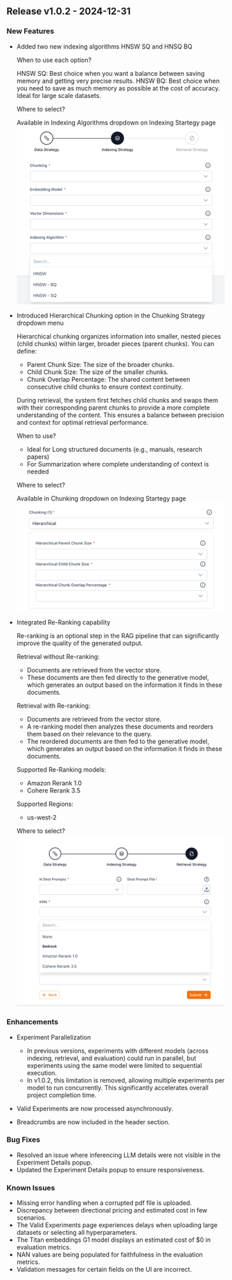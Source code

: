 ## Release v1.0.2 - 2024-12-31

### New Features
- Added two new indexing algorithms HNSW SQ and HNSQ BQ
  
  When to use each option?

  HNSW SQ: Best choice when you want a balance between saving memory and getting very precise results.
  HNSW BQ: Best choice when you need to save as much memory as possible at the cost of accuracy. Ideal for large scale datasets.

  Where to select?

  Available in Indexing Algorithms dropdown on Indexing Startegy page
  ![Indexing Algorithms](./images/Indexing_Algorthm_HNSW_BQ_SQ.png?raw=true)

- Introduced Hierarchical Chunking option in the Chunking Strategy dropdown menu

  Hierarchical chunking organizes information into smaller, nested pieces (child chunks) within larger, broader pieces (parent chunks). You can define:

  - Parent Chunk Size: The size of the broader chunks.
  - Child Chunk Size: The size of the smaller chunks.
  - Chunk Overlap Percentage: The shared content between consecutive child chunks to ensure context continuity.

  During retrieval, the system first fetches child chunks and swaps them with their corresponding parent chunks to provide a more complete understanding of the content. This ensures a balance between precision and context for optimal retrieval performance.

  When to use?
  - Ideal for Long structured documents (e.g., manuals, research papers)
  - For Summarization where complete understanding of context is needed

  Where to select?

  Available in Chunking dropdown on Indexing Startegy page
  ![Hierarchical Chunking](./images/Hierarchical_Chunking.png?raw=true)


- Integrated Re-Ranking capability

  Re-ranking is an optional step in the RAG pipeline that can significantly improve the quality of the generated output.

  Retrieval without Re-ranking:

  - Documents are retrieved from the vector store.
  - These documents are then fed directly to the generative model, which generates an output based on the information it finds in these documents.

  Retrieval with Re-ranking:

  - Documents are retrieved from the vector store.
  - A re-ranking model then analyzes these documents and reorders them based on their relevance to the query.
  - The reordered documents are then fed to the generative model, which generates an output based on the information it finds in these documents.

  Supported Re-Ranking models:
  - Amazon Rerank 1.0
  - Cohere Rerank 3.5

  Supported Regions:
  - us-west-2

  Where to select?
  ![ReRanking](./images/ReRanking.png?raw=true)


### Enhancements
- Experiment Parallelization

  - In previous versions, experiments with different models (across indexing, retrieval, and evaluation) could run in parallel, but experiments using the same model were limited to sequential execution.
  - In v1.0.2, this limitation is removed, allowing multiple experiments per model to run concurrently. This significantly accelerates overall project completion time.

- Valid Experiments are now processed asynchronously.

- Breadcrumbs are now included in the header section.

### Bug Fixes

- Resolved an issue where inferencing LLM details were not visible in the Experiment Details popup.  
- Updated the Experiment Details popup to ensure responsiveness.  

### Known Issues

- Missing error handling when a corrupted pdf file is uploaded.
- Discrepancy between directional pricing and estimated cost in few scenarios.
- The Valid Experiments page experiences delays when uploading large datasets or selecting all hyperparameters.
- The Titan embeddings G1 model displays an estimated cost of $0 in evaluation metrics.
- NAN values are being populated for faithfulness in the evaluation metrics.
- Validation messages for certain fields on the UI are incorrect.